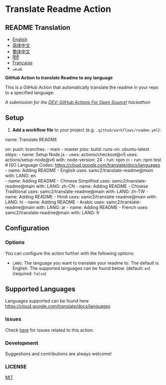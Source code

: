 # Translate Readme Action

## README Translation
- [English](README.en.md)
- [简体中文](README.zh-CN.md)
- [繁体中文](README.zh-TW.md)
- [हिंदी](README.hi.md)
- [Française](README.fr.md)
- [عربى](README.ar.md)

**GitHub Action to translate Readme to any language**

This is a GitHub Action that automatically translate the readme in your repo to a specified language.

_A submission for the [DEV: GitHub Actions For Open Source!](https://dev.to/devteam/announcing-the-github-actions-hackathon-on-dev-3ljn) hackathon_

## Setup

1. **Add a workflow file** to your project (e.g. `.github/workflows/readme.yml`):


name: Translate README

on:
  push:
    branches:
      - main
      - master
jobs:
  build:
    runs-on: ubuntu-latest
    steps:
      - name: Setup Node.js
      - uses: actions/checkout@v5
        uses: actions/setup-node@v6
        with:
          node-version: 24
      - run: npm ci
      - run: npm test
      # ISO Language Codes: https://cloud.google.com/translate/docs/languages
     - name: Adding README - English
        uses: samc2/translate-readme@main
        with:
          LANG: en  
      - name: Adding README - Chinese Simplified
        uses: samc2/translate-readme@main
        with:
          LANG: zh-CN
      - name: Adding README - Chinese Traditional
        uses: samc2/translate-readme@main
        with:
          LANG: zh-TW
      - name: Adding README - Hindi
        uses: samc2/translate-readme@main
        with:
          LANG: hi
      - name: Adding README - Arabic
        uses: samc2/translate-readme@main
        with:
          LANG: ar
      - name: Adding README - French
        uses: samc2/translate-readme@main
        with:
          LANG: fr

## Configuration

### Options

You can configure the action further with the following options:

- `LANG`: The language you want to translate your readme to. The default is English. The supported languages can be found below.
  (default: `en`) (required: `false`)

## Supported Languages

Languages supported can be found here https://cloud.google.com/translate/docs/languages

### Issues

Check [here](https://github.com/samc2/translate-readme/issues/1) for issues related to this action.

### Development

Suggestions and contributions are always welcome!

### LICENSE

[MIT](./LICENSE)
